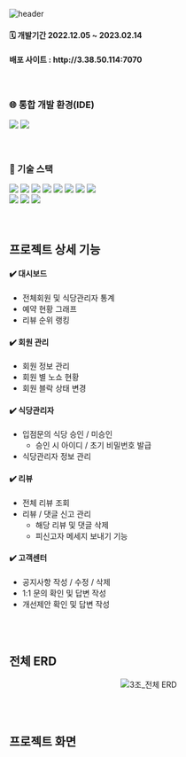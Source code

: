 ![header](https://capsule-render.vercel.app/api?type=waving&color=timeGradient&height=250&text=CatchTable&desc=Admin👥&descSize=30&descAlignY=60&animation=fadeIn&fontAlignY=35)

<div align="LEFT">
<h4> 🗓️ 개발기간 2022.12.05 ~ 2023.02.14 </h4> 
<h4> 배포 사이트 : http://3.38.50.114:7070</h4>
</div>
<br>
	
<h3>🌐 통합 개발 환경(IDE)</h3>
<div align="LEFT">
<img src="https://img.shields.io/badge/IntelliJIDEA-000000?style=flat&logo=INTELLIJIDEA&logoColor=white" />
<img src="https://img.shields.io/badge/Visual Studio Code-007ACC?style=flat&logo=Visual Studio Code&logoColor=white" />
</div>
<br>
<br>

<h3>🔗 기술 스택<br></h3>
<div align="LEFT">
	<img src="https://img.shields.io/badge/Java-007396?style=flat&logo=Java&logoColor=white" />
	<img src="https://img.shields.io/badge/HTML5-E34F26?style=flat&logo=HTML5&logoColor=white" />
	<img src="https://img.shields.io/badge/CSS3-1572B6?style=flat&logo=CSS3&logoColor=white" />
	<img src="https://img.shields.io/badge/JavaScript-lightgrey?style=flat&logo=JavaScript&logoColor=#F7DF1E" />
	<img src="https://img.shields.io/badge/jQuery-blueviolet?style=flat&logo=jQuery&logoColor=#0769AD" />
	<img src="https://img.shields.io/badge/Thymeleaf-green?style=flat&logo=Thymeleaf&logoColor=#005F0F" />
	<img src="https://img.shields.io/badge/Vue.js-yellowgreen?style=flat&logo=Vue.js&logoColor=#4FC08D" />
	<img src="https://img.shields.io/badge/ajax-007396?style=flat&logo=ajax&logoColor=white" />
	<br>
	<img src="https://img.shields.io/badge/Spring Boot-yellow?style=flat&logo=Spring Boot&logoColor=#6DB33F" />
	<img src="https://img.shields.io/badge/MySQL-9cf?style=flat&logo=MySQL&logoColor=#4479A1" />
  	<img src="https://img.shields.io/badge/JPA_Hibernate -59666C?style=flat&logo=Hibernate&logoColor=white" />
  </div>
  <br>
  <br>
  
## 프로젝트 상세 기능
#### ✔️ 대시보드<br>
  * 전체회원 및 식당관리자 통계
  * 예약 현황 그래프
  * 리뷰 순위 랭킹
#### ✔️ 회원 관리<br>
  * 회원 정보 관리
  * 회원 별 노쇼 현황
  * 회원 블락 상태 변경 
#### ✔️ 식당관리자<br>
  * 입점문의 식당 승인 / 미승인
    - 승인 시 아이디 / 초기 비밀번호 발급
  * 식당관리자 정보 관리
#### ✔️ 리뷰<br>
  * 전체 리뷰 조회
  * 리뷰 / 댓글 신고 관리 
    - 해당 리뷰 및 댓글 삭제
    - 피신고자 메세지 보내기 기능
#### ✔️ 고객센터<br>
  * 공지사항 작성 / 수정 / 삭제
  * 1:1 문의 확인 및 답변 작성
  * 개선제안 확인 및 답변 작성
 
 <br>
 <br>
 
## 전체 ERD
<div align="center">
  
![3조_전체 ERD](https://user-images.githubusercontent.com/104509621/228535181-81226047-4c21-4e50-9064-2c8f8121ec6a.png)

</div>
  <br>
  <br>
  
## 프로젝트 화면
